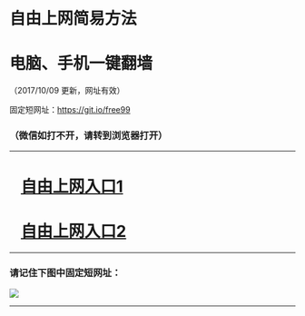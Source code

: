 ﻿# 自由上网简易方法

# 电脑、手机一键翻墙

（2017/10/09 更新，网址有效）

固定短网址：https://git.io/free99

### （微信如打不开，请转到浏览器打开）


***





# &nbsp;&nbsp; <a href="http://ft2274020714.fwq-tz-1001.info/fwqtz01.html?t=100900118661 " target="_blank">自由上网入口1</a>
# &nbsp;&nbsp; <a href="http://ft2135118768.fwq-tz-1002.info/fwqtz02.html?t=100900115711 " target="_blank">自由上网入口2</a>
***

### 请记住下图中固定短网址：

<img src="https://s3-us-west-2.amazonaws.com/fwq-1001/yjfq-20170905okok.png" /> 


***

